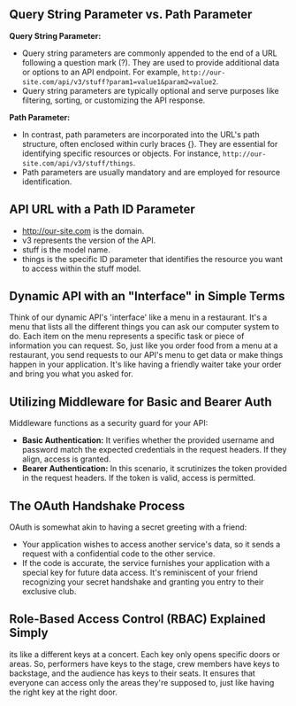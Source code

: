 ## Query String Parameter vs. Path Parameter

**Query String Parameter:**
- Query string parameters are commonly appended to the end of a URL following a question mark (?). They are used to provide additional data or options to an API endpoint. For example, `http://our-site.com/api/v3/stuff?param1=value1&param2=value2`.
- Query string parameters are typically optional and serve purposes like filtering, sorting, or customizing the API response.

**Path Parameter:**
- In contrast, path parameters are incorporated into the URL's path structure, often enclosed within curly braces {}. They are essential for identifying specific resources or objects. For instance, `http://our-site.com/api/v3/stuff/things`.
- Path parameters are usually mandatory and are employed for resource identification.

## API URL with a Path ID Parameter

- http://our-site.com is the domain.
- v3 represents the version of the API.
- stuff is the model name.
- things is the specific ID parameter that identifies the resource you want to access within the stuff model.



## Dynamic API with an "Interface" in Simple Terms

Think of our dynamic API's 'interface' like a menu in a restaurant. It's a menu that lists all the different things you can ask our computer system to do. Each item on the menu represents a specific task or piece of information you can request. So, just like you order food from a menu at a restaurant, you send requests to our API's menu to get data or make things happen in your application. It's like having a friendly waiter take your order and bring you what you asked for.



## Utilizing Middleware for Basic and Bearer Auth

Middleware functions as a security guard for your API:

- **Basic Authentication:** It verifies whether the provided username and password match the expected credentials in the request headers. If they align, access is granted.
- **Bearer Authentication:** In this scenario, it scrutinizes the token provided in the request headers. If the token is valid, access is permitted.

## The OAuth Handshake Process

OAuth is somewhat akin to having a secret greeting with a friend:

- Your application wishes to access another service's data, so it sends a request with a confidential code to the other service.
- If the code is accurate, the service furnishes your application with a special key for future data access. It's reminiscent of your friend recognizing your secret handshake and granting you entry to their exclusive club.

## Role-Based Access Control (RBAC) Explained Simply

its like a  different keys at a concert. Each key only opens specific doors or areas. So, performers have keys to the stage, crew members have keys to backstage, and the audience has keys to their seats. It ensures that everyone can access only the areas they're supposed to, just like having the right key at the right door.
